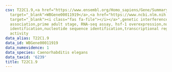 ```yaml
---
csv: T22C1.9,<a href="https://www.ensembl.org/Homo_sapiens/Gene/Summary?db=core;g=WBGene00011919"
  target="_blank">WBGene00011919</a>,<a href="https://www.ncbi.nlm.nih.gov/pubmed/30894454"
  target="_blank"><i class="fas fa-file"></i></a>",genetic interference,functional
  association,prime adult stage, RNA-seq assay, hsf-1 overexpression,nucleotide sequence
  identification,nucleotide sequence identification,transcriptional regulation,up-regulates
  activity
data_alias: T22C1.9
data_id: WBGene00011919
data_numevidence: 1
data_species: Caenorhabditis elegans
data_taxid: '6239'
title: T22C1.9
---
```

